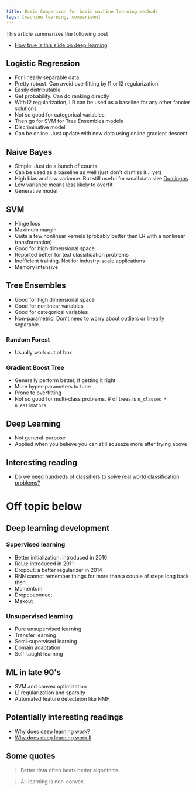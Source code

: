 ```yaml
---
title: Basic Comparison for basic machine learning methods
tags: [machine learning, comparison]
---
```


This article summarizes the following post

+ [How true is this slide on deep learning](https://www.quora.com/How-true-is-this-slide-on-deep-learning)


## Logistic Regression

+ For linearly separable data
+ Pretty robust. Can avoid overfitting by l1 or l2 regularization
+ Easily distributable
+ Get probability. Can do ranking directly
+ With l2 regularization, LR can be used as a baseline for any other fancier solutions
+ Not so good for categorical variables
+ Then go for SVM for Tree Ensembles models
+ Discriminative model
+ Can be online. Just update with new data using online gradient descent

## Naive Bayes 

+ Simple. Just do a bunch of counts.
+ Can be used as a baseline as well (just don't dismiss it... yet)
+ High bias and low variance. But still useful for small data size [Domingos](http://web.cs.ucdavis.edu/~vemuri/classes/ecs271/Bayesian.pdf)
+ Low variance means less likely to overfit
+ Generative model

## SVM

+ Hinge loss
+ Maximum margin
+ Quite a few nonlinear kernels (probably better than LR with a nonlinear transformation)
+ Good for high dimensional space. 
+ Reported better for text classification problems
+ Inefficient training. Not for industry-scale applications
+ Memory intensive

## Tree Ensembles

+ Good for high dimensional space
+ Good for nonlinear variables
+ Good for categorical variables
+ Non-parametric. Don't need to worry about outliers or linearly separable.

### Random Forest

+ Usually work out of box

### Gradient Boost Tree

+ Generally perform better, if getting it right
+ More hyper-parameters to tune
+ Prone to overfitting
+ Not so good for multi-class problems. # of trees is `n_classes * n_estimators`.

## Deep Learning

+ Not general-purpose
+ Applied when you believe you can still squeeze more after trying above

## Interesting reading

+ [Do we need hundreds of classifiers to solve real world classification problems?](http://jmlr.org/papers/volume15/delgado14a/delgado14a.pdf)


# Off topic below

## Deep learning development

### Supervised learning

+ Better initialization: introduced in 2010
+ ReLu: introduced in 2011
+ Dropout: a better regularizer in 2014
+ RNN cannot remember things for more than a couple of steps long back then.
+ Momentum
+ Dropcoeonnect
+ Maxout

### Unsupervised learning

+ Pure unsupervised learning
+ Transfer learning 
+ Semi-supervised learning 
+ Domain adaptation
+ Self-taught learning

## ML in late 90's 

+ SVM and convex optimization
+ L1 regularization and sparsity
+ Automated feature detecteion like NMF

## Potentially interesting readings

+ [Why does deep learning work?](https://charlesmartin14.wordpress.com/2015/03/25/why-does-deep-learning-work/)
+ [Why does deep learning work II](https://charlesmartin14.wordpress.com/2015/04/01/why-deep-learning-works-ii-the-renormalization-group/)

## Some quotes

>Better data often beats better algorithms.

>All learning is non-convex.


